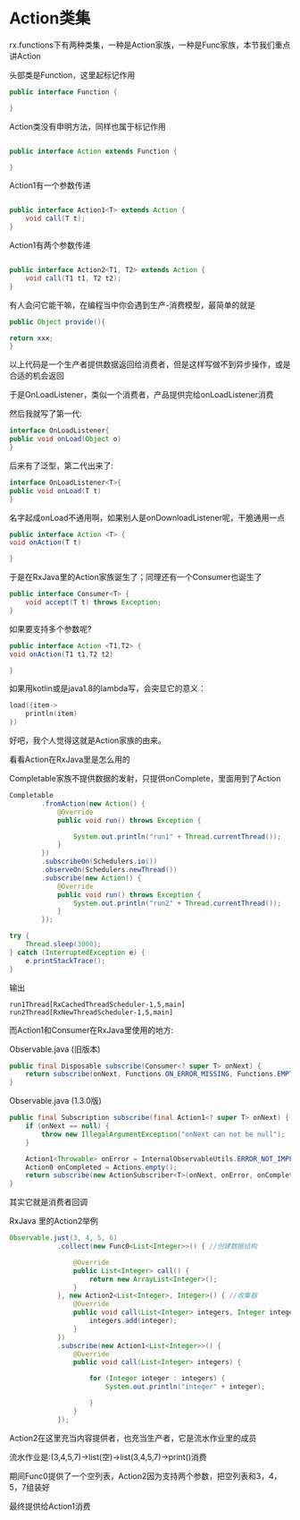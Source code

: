 # Action类集

rx.functions下有两种类集，一种是Action家族，一种是Func家族，本节我们重点讲Action


头部类是Function，这里起标记作用
```java
public interface Function {

}

```

Action类没有申明方法，同样也属于标记作用

```java

public interface Action extends Function {

}

```


Action1有一个参数传递
```java

public interface Action1<T> extends Action {
    void call(T t);
}


```

Action1有两个参数传递
```java

public interface Action2<T1, T2> extends Action {
    void call(T1 t1, T2 t2);
}


```

有人会问它能干嘛，在编程当中你会遇到生产-消费模型，最简单的就是

```java
public Object provide(){

return xxx;
}

```
以上代码是一个生产者提供数据返回给消费者，但是这样写做不到异步操作，或是合适的机会返回

于是OnLoadListener，类似一个消费者，产品提供完给onLoadListener消费



然后我就写了第一代:
```java
interface OnLoadListener{
public void onLoad(Object o)
}

```

后来有了泛型，第二代出来了:
```java
interface OnLoadListener<T>{
public void onLoad(T t)
}

```

名字起成onLoad不通用啊，如果别人是onDownloadListener呢，干脆通用一点

```java
public interface Action <T> {
void onAction(T t)

}

```

于是在RxJava里的Action家族诞生了；同理还有一个Consumer也诞生了

```java
public interface Consumer<T> {
    void accept(T t) throws Exception;
}
```

如果要支持多个参数呢?

```java
public interface Action <T1,T2> {
void onAction(T1 t1,T2 t2)

}

```

如果用kotlin或是java1.8的lambda写，会突显它的意义：

```kotlin
load({item->
    println(item)
})
```
好吧，我个人觉得这就是Action家族的由来。


看看Action在RxJava里是怎么用的


Completable家族不提供数据的发射，只提供onComplete，里面用到了Action
```java
Completable
        .fromAction(new Action() {
            @Override
            public void run() throws Exception {

                System.out.println("run1" + Thread.currentThread());
            }
        })
        .subscribeOn(Schedulers.io())
        .observeOn(Schedulers.newThread())
        .subscribe(new Action() {
            @Override
            public void run() throws Exception {
                System.out.println("run2" + Thread.currentThread());
            }
        });

try {
    Thread.sleep(3000);
} catch (InterruptedException e) {
    e.printStackTrace();
}

```
输出
```Console
run1Thread[RxCachedThreadScheduler-1,5,main]
run2Thread[RxNewThreadScheduler-1,5,main]

```

而Action1和Consumer在RxJava里使用的地方:

Observable.java (旧版本)
```java
public final Disposable subscribe(Consumer<? super T> onNext) {
    return subscribe(onNext, Functions.ON_ERROR_MISSING, Functions.EMPTY_ACTION, Functions.emptyConsumer());
}

```

Observable.java (1.3.0版)
```java
public final Subscription subscribe(final Action1<? super T> onNext) {
    if (onNext == null) {
        throw new IllegalArgumentException("onNext can not be null");
    }

    Action1<Throwable> onError = InternalObservableUtils.ERROR_NOT_IMPLEMENTED;
    Action0 onCompleted = Actions.empty();
    return subscribe(new ActionSubscriber<T>(onNext, onError, onCompleted));
}

```

其实它就是消费者回调


RxJava 里的Action2举例
```java
Observable.just(3, 4, 5, 6)
            .collect(new Func0<List<Integer>>() { //创建数据结构

                @Override
                public List<Integer> call() {
                    return new ArrayList<Integer>();
                }
            }, new Action2<List<Integer>, Integer>() { //收集器
                @Override
                public void call(List<Integer> integers, Integer integer) {
                    integers.add(integer);
                }
            })
            .subscribe(new Action1<List<Integer>>() {
                @Override
                public void call(List<Integer> integers) {

                    for (Integer integer : integers) {
                        System.out.println("integer" + integer);

                    }
                }
            });

```
Action2在这里充当内容提供者，也充当生产者，它是流水作业里的成员

流水作业是:(3,4,5,7)->list(空)->list(3,4,5,7)->print()消费

期间Func0提供了一个空列表，Action2因为支持两个参数，把空列表和3，4，5，7组装好

最终提供给Action1消费